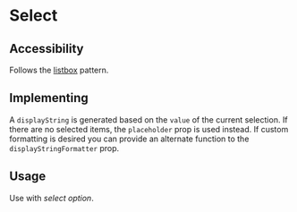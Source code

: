 # Select

## Accessibility

Follows the [listbox](https://www.w3.org/TR/wai-aria-practices-1.1/#Listbox) pattern.

## Implementing

A `displayString` is generated based on the `value` of the current selection. If there are no selected items, the `placeholder` prop is used instead. If custom formatting is desired you can provide an alternate function to the `displayStringFormatter` prop.

## Usage

Use with *select option*.
